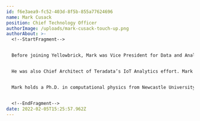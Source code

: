 ```yaml
---
id: f6e3aea9-fc52-403d-8f5b-855a77624696
name: Mark Cusack
position: Chief Technology Officer
authorImage: /uploads/mark-cusack-touch-up.png
authorAbout: >-
  <!--StartFragment-->


  Before joining Yellowbrick, Mark was Vice President for Data and Analytics at Teradata, where he led a variety of product management and technology teams in data warehouse and advanced analytics groups.


  He was also Chief Architect of Teradata’s IoT Analytics effort. Mark joined Teradata in 2014 when Teradata acquired the startup RainStor, where he was a co-founding developer and Chief Architect. Prior to RainStor, Mark was a lead scientist in the UK Ministry of Defence.


  Mark holds a Ph.D. in computational physics from Newcastle University, UK, with a thesis centered on discovering the electronic and non-linear optical properties of quantum dots. As a research fellow at Newcastle, he developed new techniques to model these novel quantum structures using large-scale parallel and distributed computing approaches.


  <!--EndFragment-->
date: 2022-02-05T15:25:57.962Z
---
```

